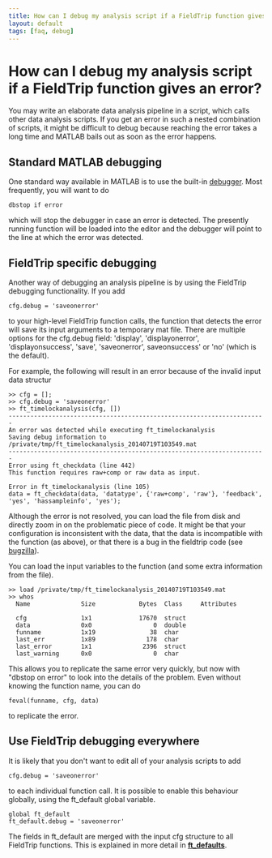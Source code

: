 ```yaml
---
title: How can I debug my analysis script if a FieldTrip function gives an error?
layout: default
tags: [faq, debug]
---
```


# How can I debug my analysis script if a FieldTrip function gives an error?

You may write an elaborate data analysis pipeline in a script, which calls other data analysis scripts. If you get an error in such a nested combination of scripts, it might be difficult to debug because reaching the error takes a long time and MATLAB bails out as soon as the error happens.

## Standard MATLAB debugging

One standard way available in MATLAB is to use the built-in [debugger](http://www.mathworks.com/help/matlab/debugging-code.html). Most frequently, you will want to do

    dbstop if error

which will stop the debugger in case an error is detected. The presently running function will be loaded into the editor and the debugger will point to the line at which the error was detected.

## FieldTrip specific debugging

Another way of debugging an analysis pipeline is by using the FieldTrip debugging functionality. If you add

    cfg.debug = 'saveonerror'

to your high-level FieldTrip function calls, the function that detects the error will save its input arguments to a temporary mat file. There are multiple options for the cfg.debug field: 'display', 'displayonerror', 'displayonsuccess', 'save', 'saveonerror', saveonsuccess' or 'no' (which is the default).

For example, the following will result in an error because of the invalid input data structur

	>> cfg = [];
	>> cfg.debug = 'saveonerror'
	>> ft_timelockanalysis(cfg, [])
	-----------------------------------------------------------------------
	An error was detected while executing ft_timelockanalysis
	Saving debug information to /private/tmp/ft_timelockanalysis_20140719T103549.mat
	-----------------------------------------------------------------------
	Error using ft_checkdata (line 442)
	This function requires raw+comp or raw data as input.

	Error in ft_timelockanalysis (line 105)
	data = ft_checkdata(data, 'datatype', {'raw+comp', 'raw'}, 'feedback', 'yes', 'hassampleinfo', 'yes');

Although the error is not resolved, you can load the file from disk and directly zoom in on the problematic piece of code. It might be that your configuration is inconsistent with the data, that the data is incompatible with the function (as above), or that there is a bug in the fieldtrip code (see [bugzilla](/bugzilla)).

You can load the input variables to the function (and some extra information from the file).

	>> load /private/tmp/ft_timelockanalysis_20140719T103549.mat
	>> whos
	  Name              Size            Bytes  Class     Attributes

	  cfg               1x1             17670  struct              
	  data              0x0                 0  double              
	  funname           1x19               38  char                
	  last_err          1x89              178  char                
	  last_error        1x1              2396  struct              
	  last_warning      0x0                 0  char          

This allows you to replicate the same error very quickly, but now with "dbstop on error" to look into the details of the problem. Even without knowing the function name, you can do

    feval(funname, cfg, data)

to replicate the error.

## Use FieldTrip debugging everywhere

It is likely that you don't want to edit all of your analysis scripts to add

    cfg.debug = 'saveonerror'

to each individual function call. It is possible to enable this behaviour globally, using the ft_default global variable.

    global ft_default
    ft_default.debug = 'saveonerror'

The fields in ft_default are merged with the input cfg structure to all FieldTrip functions. This is explained in more detail in **[ft_defaults](/reference/ft_defaults)**.
